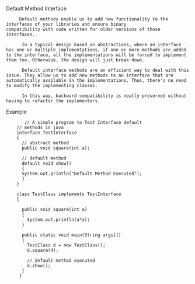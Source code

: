   Default Method Interface
  
         Default methods enable us to add new functionality to the interfaces of your libraries and ensure binary                      compatibility with code written for older versions of those interfaces.

          In a typical design based on abstractions, where an interface has one or multiple implementations, if one or more methods are added to the interface, all the implementations will be forced to implement them too. Otherwise, the design will just break down.

          Default interface methods are an efficient way to deal with this issue. They allow us to add new methods to an interface that are automatically available in the implementations. Thus, there's no need to modify the implementing classes.

          In this way, backward compatibility is neatly preserved without having to refactor the implementers.

  Example
   
           // A simple program to Test Interface default 
        // methods in java 
        interface TestInterface 
        { 
          // abstract method 
          public void square(int a); 

          // default method 
          default void show() 
          { 
          System.out.println("Default Method Executed"); 
          } 
        } 

        class TestClass implements TestInterface 
        { 

          public void square(int a) 
          { 
            System.out.println(a*a); 
          } 

          public static void main(String args[]) 
          { 
            TestClass d = new TestClass(); 
            d.square(4); 

            // default method executed 
            d.show(); 
          } 
         }
